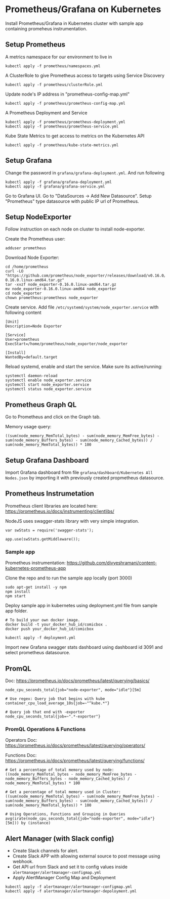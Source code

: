 # Prometheus/Grafana on Kubernetes

Install Prometheus/Grafana in Kubernetes cluster with sample app containing promeheus instrumentation. 

## Setup Prometheus 

A metrics namespace for our environment to live in
```
kubectl apply -f prometheus/namespaces.yml
```

A ClusterRole to give Prometheus access to targets using Service Discovery
```
kubectl apply -f prometheus/clusterRole.yml 
```

Update node's IP address in "prometheus-config-map.yml" 
```
kubectl apply -f prometheus/prometheus-config-map.yml
```
A Prometheus Deployment and Service
```
kubectl apply -f prometheus/prometheus-deployment.yml 
kubectl apply -f prometheus/prometheus-service.yml
```

Kube State Metrics to get access to metrics on the Kubernetes API
```
kubectl apply -f prometheus/kube-state-metrics.yml
```


## Setup Grafana

Change the password in `grafana/grafana-deployment.yml`. And run following
```
kubectl apply -f grafana/grafana-deployment.yml
kubectl apply -f grafana/grafana-service.yml
```

Go to Grafana UI. Go to "DataSources -> Add New Datasource". Setup "Prometheus" type datasource with public IP url of Prometheus.   

## Setup NodeExporter 
Follow instruction on each node on cluster to install node-exporter. 

Create the Prometheus user:
```
adduser prometheus
```
Download Node Exporter:
```
cd /home/prometheus
curl -LO "https://github.com/prometheus/node_exporter/releases/download/v0.16.0/node_exporter-0.16.0.linux-amd64.tar.gz"
tar -xvzf node_exporter-0.16.0.linux-amd64.tar.gz
mv node_exporter-0.16.0.linux-amd64 node_exporter
cd node_exporter
chown prometheus:prometheus node_exporter
```

Create service. Add file `/etc/systemd/system/node_exporter.service` with following content

```
[Unit]
Description=Node Exporter

[Service]
User=prometheus
ExecStart=/home/prometheus/node_exporter/node_exporter

[Install]
WantedBy=default.target
```
Reload systemd, enable and start the service. Make sure its active/running:
```
systemctl daemon-reload
systemctl enable node_exporter.service
systemctl start node_exporter.service
systemctl status node_exporter.service
```

## Prometheus Graph QL

Go to Prometheus and click on the Graph tab. 

Memory usage query:
```
((sum(node_memory_MemTotal_bytes) - sum(node_memory_MemFree_bytes) - sum(node_memory_Buffers_bytes) - sum(node_memory_Cached_bytes)) / sum(node_memory_MemTotal_bytes)) * 100
```

## Setup Grafana Dashboard

Import Grafana dashboard from file `grafana/dashboard/Kubernetes All Nodes.json` by importing it with previously created  propmetheus datasource. 


## Prometheus Instrumetation 

Prometheus client libraries are located here: https://prometheus.io/docs/instrumenting/clientlibs/

NodeJS uses swagger-stats library with very simple integration. 

```
var swStats = require('swagger-stats');

app.use(swStats.getMiddleware());
```

### Sample app 
Prometheus instrumentation: https://github.com/divyeshramani/content-kubernetes-prometheus-app

Clone the repo and to run the sample app locally (port 3000)
```
sudo apt-get install -y npm
npm install
npm start
```

Deploy sample app in kubernetes using deployment.yml file from sample app folder. 

```
# To build your own docker image. 
docker build -t your_docker_hub_id/comicbox . 
docker push your_docker_hub_id/comicbox

kubectl apply -f deployment.yml 
```

Import new Grafana swagger stats dashboard using dashboard id 3091 and select prometheus datasource. 


## PromQL

Doc: https://prometheus.io/docs/prometheus/latest/querying/basics/

```
node_cpu_seconds_total{job="node-exporter", mode="idle"}[5m]

# Use regex: Query job that begins with kube
container_cpu_load_average_10s{job=~"^kube.*"}

# Query job that end with -exporter
node_cpu_seconds_total{job=~".*-exporter"}
```

### PromQL Operations & Functions

Operators Doc: https://prometheus.io/docs/prometheus/latest/querying/operators/

Functions Doc: https://prometheus.io/docs/prometheus/latest/querying/functions/

```
# Get a percentage of total memory used by node:
((node_memory_MemTotal_bytes - node_memory_MemFree_bytes - node_memory_Buffers_bytes - node_memory_Cached_bytes) / node_memory_MemTotal_bytes) * 100

# Get a percentage of total memory used in Cluster:
((sum(node_memory_MemTotal_bytes) - sum(node_memory_MemFree_bytes) - sum(node_memory_Buffers_bytes) - sum(node_memory_Cached_bytes)) / sum(node_memory_MemTotal_bytes)) * 100

# Using Operations, Functions and Grouping in Queries
avg(irate(node_cpu_seconds_total{job="node-exporter", mode="idle"}[5m])) by (instance)
```

## Alert Manager (with Slack config)

* Create Slack channels for alert. 
* Create Slack APP with allowing external source to post message using webhook. 
* Get API url from Slack and set it to config values inside `alertmanager/alertmanager-configmap.yml`
* Apply AlertManager Config Map and Deployment
```
kubectl apply -f alertmanager/alertmanager-configmap.yml
kubectl apply -f alertmanager/alertmanager-depoloyment.yml
```